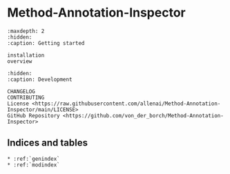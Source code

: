 # **Method-Annotation-Inspector**

```{toctree}
:maxdepth: 2
:hidden:
:caption: Getting started

installation
overview
```

```{toctree}
:hidden:
:caption: Development

CHANGELOG
CONTRIBUTING
License <https://raw.githubusercontent.com/allenai/Method-Annotation-Inspector/main/LICENSE>
GitHub Repository <https://github.com/von_der_borch/Method-Annotation-Inspector>
```

## Indices and tables

```{eval-rst}
* :ref:`genindex`
* :ref:`modindex`
```
